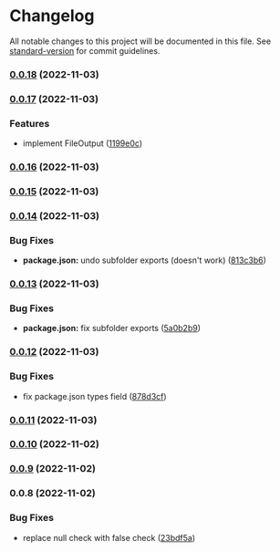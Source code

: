 # Changelog

All notable changes to this project will be documented in this file. See [standard-version](https://github.com/conventional-changelog/standard-version) for commit guidelines.

### [0.0.18](https://github.com/gustavotoyota/unilogr/compare/v0.0.17...v0.0.18) (2022-11-03)

### [0.0.17](https://github.com/gustavotoyota/unilogr/compare/v0.0.16...v0.0.17) (2022-11-03)


### Features

* implement FileOutput ([1199e0c](https://github.com/gustavotoyota/unilogr/commit/1199e0cc98bccf1162f7abf886f592bf995a9314))

### [0.0.16](https://github.com/gustavotoyota/unilogr/compare/v0.0.15...v0.0.16) (2022-11-03)

### [0.0.15](https://github.com/gustavotoyota/unilogr/compare/v0.0.14...v0.0.15) (2022-11-03)

### [0.0.14](https://github.com/gustavotoyota/unilogr/compare/v0.0.13...v0.0.14) (2022-11-03)


### Bug Fixes

* **package.json:** undo subfolder exports (doesn't work) ([813c3b6](https://github.com/gustavotoyota/unilogr/commit/813c3b64b9b400815305a696e6029ffad52bea3d))

### [0.0.13](https://github.com/gustavotoyota/unilogr/compare/v0.0.12...v0.0.13) (2022-11-03)


### Bug Fixes

* **package.json:** fix subfolder exports ([5a0b2b9](https://github.com/gustavotoyota/unilogr/commit/5a0b2b95341bbd75ae2f691a0b20dbd05172d274))

### [0.0.12](https://github.com/gustavotoyota/unilogr/compare/v0.0.11...v0.0.12) (2022-11-03)


### Bug Fixes

* fix package.json types field ([878d3cf](https://github.com/gustavotoyota/unilogr/commit/878d3cf95416856a926ff3d915df39b11f1442f2))

### [0.0.11](https://github.com/gustavotoyota/unilogr/compare/v0.0.10...v0.0.11) (2022-11-03)

### [0.0.10](https://github.com/gustavotoyota/unilogr/compare/v0.0.9...v0.0.10) (2022-11-02)

### [0.0.9](https://github.com/gustavotoyota/unilogr/compare/v0.0.8...v0.0.9) (2022-11-02)

### 0.0.8 (2022-11-02)


### Bug Fixes

* replace null check with false check ([23bdf5a](https://github.com/gustavotoyota/unilogr/commit/23bdf5ad0063cc917a9599bf98f99395e12bea95))
